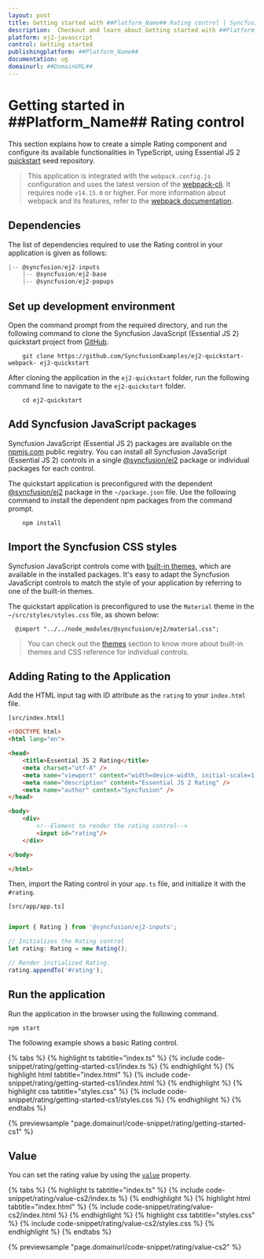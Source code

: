 ```yaml
---
layout: post
title: Getting started with ##Platform_Name## Rating control | Syncfusion
description:  Checkout and learn about Getting started with ##Platform_Name## Rating control of Syncfusion Essential JS 2 and more details.
platform: ej2-javascript
control: Getting started 
publishingplatform: ##Platform_Name##
documentation: ug
domainurl: ##DomainURL##
---
```


# Getting started in ##Platform_Name## Rating control

This section explains how to create a simple Rating component and configure its available functionalities in TypeScript, using Essential JS 2 [quickstart](https://github.com/SyncfusionExamples/ej2-quickstart-webpack-) seed repository.

> This application is integrated with the `webpack.config.js` configuration and uses the latest version of the [webpack-cli](https://webpack.js.org/api/cli/#commands). It requires node `v14.15.0` or higher. For more information about webpack and its features, refer to the [webpack documentation](https://webpack.js.org/guides/getting-started/).


## Dependencies

The list of dependencies required to use the Rating control in your application is given as follows:

```javascript
|-- @syncfusion/ej2-inputs
    |-- @syncfusion/ej2-base
    |-- @syncfusion/ej2-popups
```

## Set up development environment

Open the command prompt from the required directory, and run the following command to clone the Syncfusion JavaScript (Essential JS 2) quickstart project from [GitHub](https://github.com/SyncfusionExamples/ej2-quickstart-webpack-).

```
    git clone https://github.com/SyncfusionExamples/ej2-quickstart-webpack- ej2-quickstart
```

After cloning the application in the `ej2-quickstart` folder, run the following command line to navigate to the `ej2-quickstart` folder.

```
    cd ej2-quickstart
```

## Add Syncfusion JavaScript packages

Syncfusion JavaScript (Essential JS 2) packages are available on the [npmjs.com](https://www.npmjs.com/~syncfusionorg) public registry. You can install all Syncfusion JavaScript (Essential JS 2) controls in a single [@syncfusion/ej2](https://www.npmjs.com/package/@syncfusion/ej2) package or individual packages for each control.

The quickstart application is preconfigured with the dependent [@syncfusion/ej2](https://www.npmjs.com/package/@syncfusion/ej2) package in the `~/package.json` file. Use the following command to install the dependent npm packages from the command prompt.

```
    npm install
```

## Import the Syncfusion CSS styles

Syncfusion JavaScript controls come with [built-in themes](https://ej2.syncfusion.com/documentation/appearance/theme/), which are available in the installed packages. It's easy to adapt the Syncfusion JavaScript controls to match the style of your application by referring to one of the built-in themes.

The quickstart application is preconfigured to use the `Material` theme in the `~/src/styles/styles.css` file, as shown below: 

```
  @import "../../node_modules/@syncfusion/ej2/material.css";
```

> You can check out the [themes](https://ej2.syncfusion.com/documentation/appearance/theme/) section to know more about built-in themes and CSS reference for individual controls.

## Adding Rating to the Application

Add the HTML input tag with ID attribute as the `rating` to your `index.html` file.

`[src/index.html]`

```html
<!DOCTYPE html>
<html lang="en">

<head>
    <title>Essential JS 2 Rating</title>
    <meta charset="utf-8" />
    <meta name="viewport" content="width=device-width, initial-scale=1.0, user-scalable=no" />
    <meta name="description" content="Essential JS 2 Rating" />
    <meta name="author" content="Syncfusion" />
</head>

<body>
    <div>
        <!--Element to render the rating control-->
        <input id="rating"/>
    </div>

</body>

</html>

```

Then, import the Rating control in your `app.ts` file, and initialize it with the `#rating`.

`[src/app/app.ts]`

```ts

import { Rating } from '@syncfusion/ej2-inputs';

// Initializes the Rating control
let rating: Rating = new Rating();

// Render initialized Rating.
rating.appendTo('#rating');
```

## Run the application

Run the application in the browser using the following command.

```
npm start
```

The following example shows a basic Rating control.

{% tabs %}
{% highlight ts tabtitle="index.ts" %}
{% include code-snippet/rating/getting-started-cs1/index.ts %}
{% endhighlight %}
{% highlight html tabtitle="index.html" %}
{% include code-snippet/rating/getting-started-cs1/index.html %}
{% endhighlight %}
{% highlight css tabtitle="styles.css" %}
{% include code-snippet/rating/getting-started-cs1/styles.css %}
{% endhighlight %}
{% endtabs %}
          
{% previewsample "page.domainurl/code-snippet/rating/getting-started-cs1" %}

## Value

You can set the rating value by using the [`value`](../api/rating/#value) property.

{% tabs %}
{% highlight ts tabtitle="index.ts" %}
{% include code-snippet/rating/value-cs2/index.ts %}
{% endhighlight %}
{% highlight html tabtitle="index.html" %}
{% include code-snippet/rating/value-cs2/index.html %}
{% endhighlight %}
{% highlight css tabtitle="styles.css" %}
{% include code-snippet/rating/value-cs2/styles.css %}
{% endhighlight %}
{% endtabs %}
          
{% previewsample "page.domainurl/code-snippet/rating/value-cs2" %}
